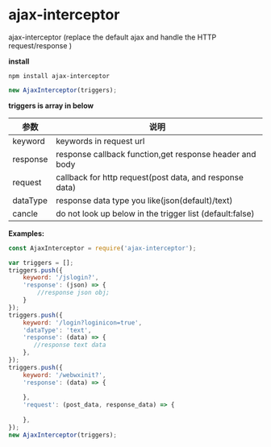 # ajax-interceptor
ajax-interceptor (replace the default ajax and handle the HTTP request/response )

**install**
```
npm install ajax-interceptor
```


```js
new AjaxInterceptor(triggers);
```

**triggers is array in below**

参数 | 说明
---|---
 keyword | keywords in request url
response | response callback function,get response header and body
request | callback for http request(post data, and response data) 
dataType | response data type you like(json(default)/text)
cancle |  do not look up below in the trigger list (default:false)


**Examples:**

```js
const AjaxInterceptor = require('ajax-interceptor');

var triggers = [];
triggers.push({
    keyword: '/jslogin?',
    'response': (json) => {
        //response json obj;
    }
});
triggers.push({
    keyword: '/login?loginicon=true',
    'dataType': 'text',
    'response': (data) => {
       //response text data
    },
});
triggers.push({ 
    keyword: '/webwxinit?',
    'response': (data) => {
       
    },
    'request': (post_data, response_data) => {
         
    },
});
new AjaxInterceptor(triggers);
```
